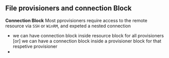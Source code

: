 ## File provisioners and connection Block
**Connection Block** Most pprovisioners require access to the remote resource via `SSH` or `WinRM`, and expeted a nested connection  
- we can have connection block inside resource block for all provisioners [or] we can have a connection block inside a provisioner block for that respetive provisioner 
- 